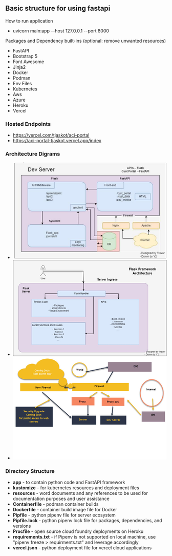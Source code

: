 ## Basic structure for using fastapi

How to run application
- uvicorn main:app --host 127.0.0.1 --port 8000

Packages and Dependency built-ins (optional: remove unwanted resources)
- FastAPI
- Bootstrap 5
- Font Awesome
- Jinja2
- Docker
- Podman
- Env Files
- Kubernetes
- Aws
- Azure
- Heroku
- Vercel

### Hosted Endpoints
- https://vercel.com/tjaskot/aci-portal
- https://aci-portal-tjaskot.vercel.app/index

### Architecture Digrams

- ![Server Architecture](./resources/images/Server%20Architecture.PNG)
- ![Flask Architecture](./resources/images/flask%20api%20architecture.jpg)
- ![Proxy Config](./resources/images/ProxyConfig.jpg)

### Directory Structure

- **app** - to contain python code and FastAPI framework
- **kustomize** - for kubernetes resources and deployment files
- **resources** - word documents and any references to be used for documentation purposes and user assistance
- **Containerfile** - podman container builds
- **Dockerfile** - container build image file for Docker
- **Pipfile** - python pipenv file for server ecosystem
- **Pipfile.lock** - python pipenv lock file for packages, dependencies, and versions
- **Procfile** - open source cloud foundry deployments on Heroku
- **requirements.txt** - if Pipenv is not supported on local machine, 
use "pipenv freeze > requirments.txt" and leverage accordingly
- **vercel.json** - python deployment file for vercel cloud applications